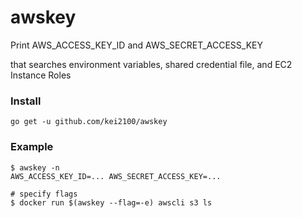 awskey
====

Print AWS_ACCESS_KEY_ID and AWS_SECRET_ACCESS_KEY

that searches environment variables, shared credential file, and EC2 Instance Roles

### Install
```
go get -u github.com/kei2100/awskey
```

### Example
```
$ awskey -n 
AWS_ACCESS_KEY_ID=... AWS_SECRET_ACCESS_KEY=...

# specify flags
$ docker run $(awskey --flag=-e) awscli s3 ls
```
